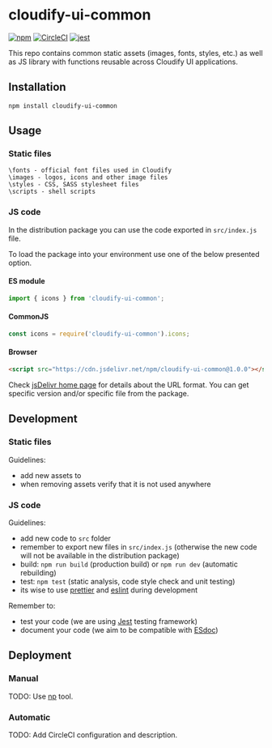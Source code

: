 # cloudify-ui-common

[![npm](https://img.shields.io/npm/v/cloudify-ui-common.svg?style=flat)](https://circleci.com/gh/cloudify-cosmo/cloudify-ui-common)
[![CircleCI](https://img.shields.io/circleci/project/github/cloudify-cosmo/cloudify-ui-common.svg?style=svg)](https://circleci.com/gh/cloudify-cosmo/cloudify-ui-common)
[![jest](https://img.shields.io/badge/tested_with-jest-99424f.svg)](https://github.com/facebook/jest)

This repo contains common static assets (images, fonts, styles, etc.) as well as JS library with functions reusable across Cloudify UI applications.

## Installation

```npm
npm install cloudify-ui-common
```

## Usage

### Static files
```
\fonts - official font files used in Cloudify
\images - logos, icons and other image files
\styles - CSS, SASS stylesheet files
\scripts - shell scripts 
```

### JS code

In the distribution package you can use the code exported in `src/index.js` file. 

To load the package into your environment use one of the below presented option. 

#### ES module
```javascript
import { icons } from 'cloudify-ui-common';
```

#### CommonJS
```javascript
const icons = require('cloudify-ui-common').icons;
```

#### Browser
```html
<script src="https://cdn.jsdelivr.net/npm/cloudify-ui-common@1.0.0"></script>
```

Check [jsDelivr home page](https://www.jsdelivr.com/) for details about the URL format. You can get specific version and/or specific file from the package.

## Development

### Static files

Guidelines:
- add new assets to 
- when removing assets verify that it is not used anywhere

### JS code 

Guidelines:
- add new code to `src` folder
- remember to export new files in `src/index.js` (otherwise the new code will not be available in the distribution package)
- build: `npm run build` (production build) or `npm run dev` (automatic rebuilding)
- test: `npm test` (static analysis, code style check and unit testing)
- its wise to use [prettier](https://prettier.io/) and [eslint](https://eslint.org/) during development

Remember to:
- test your code (we are using [Jest](https://jestjs.io/en/) testing framework)
- document your code (we aim to be compatible with [ESdoc](https://esdoc.org/manual/tags.html))


## Deployment

### Manual

TODO: Use [np](https://github.com/sindresorhus/np) tool.

### Automatic

TODO: Add CircleCI configuration and description.
